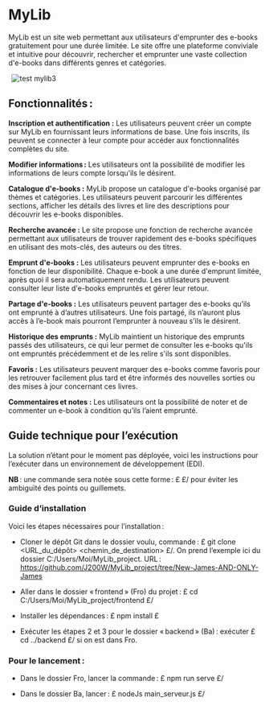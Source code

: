# MyLib

MyLib est un site web permettant aux utilisateurs d'emprunter des e-books gratuitement pour une durée limitée. Le site offre une plateforme conviviale et intuitive pour découvrir, rechercher et emprunter une vaste collection d'e-books dans différents genres et catégories.  

  ![test mylib3](https://github.com/J200W/MyLib_project/assets/81105099/f95077c3-141e-44b7-8d71-85697d7b777d)

## Fonctionnalités :

**Inscription et authentification :** Les utilisateurs peuvent créer un compte sur MyLib en fournissant leurs informations de base. Une fois inscrits, ils peuvent se connecter à leur compte pour accéder aux fonctionnalités complètes du site.  

**Modifier informations :** Les utilisateurs ont la possibilité de modifier les informations de leurs compte lorsqu’ils le désirent.

**Catalogue d'e-books :** MyLib propose un catalogue d'e-books organisé par thèmes et catégories. Les utilisateurs peuvent parcourir les différentes sections, afficher les détails des livres et lire des descriptions pour découvrir les e-books disponibles.  

**Recherche avancée :** Le site propose une fonction de recherche avancée permettant aux utilisateurs de trouver rapidement des e-books spécifiques en utilisant des mots-clés, des auteurs ou des titres.  

**Emprunt d'e-books :** Les utilisateurs peuvent emprunter des e-books en fonction de leur disponibilité. Chaque e-book a une durée d'emprunt limitée, après quoi il sera automatiquement rendu. Les utilisateurs peuvent consulter leur liste d'e-books empruntés et gérer leur retour.  

**Partage d'e-books :** Les utilisateurs peuvent partager des e-books qu’ils ont emprunté à d’autres utilisateurs. Une fois partagé, ils n’auront plus accès à l’e-book mais pourront l’emprunter à nouveau s’ils le désirent.

**Historique des emprunts :** MyLib maintient un historique des emprunts passés des utilisateurs, ce qui leur permet de consulter les e-books qu'ils ont empruntés précédemment et de les relire s'ils sont disponibles.  

**Favoris :** Les utilisateurs peuvent marquer des e-books comme favoris pour les retrouver facilement plus tard et être informés des nouvelles sorties ou des mises à jour concernant ces livres.  

**Commentaires et notes :** Les utilisateurs ont la possibilité de noter et de commenter un e-book à condition qu’ils l’aient emprunté.


## Guide technique pour l’exécution

La solution n’étant pour le moment pas déployée, voici les instructions pour l’exécuter dans un environnement de développement (EDI).

**NB** : une commande sera notée sous cette forme : £ <commande> £/ pour éviter les ambiguïté des points ou guillemets.

### Guide d’installation

Voici les étapes nécessaires pour l’installation :

- Cloner le dépôt Git dans le dossier voulu, commande :  £ git clone <URL_du_dépôt> <chemin_de_destination> £/. On prend l’exemple ici du dossier C:/Users/Moi/MyLib_project. URL : https://github.com/J200W/MyLib_project/tree/New-James-AND-ONLY-James

- Aller dans le dossier « frontend » (Fro) du projet : £ cd C:/Users/Moi/MyLib_project/frontend £/

- Installer les dépendances : £ npm install £

- Exécuter les étapes 2 et 3 pour le dossier « backend » (Ba) : exécuter £ cd ../backend £/ si on est dans Fro.

### Pour le lancement :

- Dans le dossier Fro, lancer la commande : £ npm run serve £/

- Dans le dossier Ba, lancer : £ nodeJs main_serveur.js £/ 
